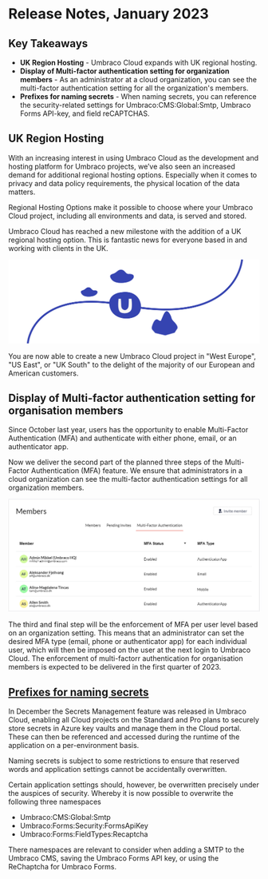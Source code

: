 # Release Notes, January 2023

## Key Takeaways

* **UK Region Hosting** - Umbraco Cloud expands with UK regional hosting.
* **Display of Multi-factor authentication setting for organization members** - As an administrator at a cloud organization, you can see the multi-factor authentication setting for all the organization's members.
* **Prefixes for naming secrets** - When naming secrets, you can reference the security-related settings for Umbraco:CMS:Global:Smtp, Umbraco Forms API-key, and field reCAPTCHAS.

## UK Region Hosting

With an increasing interest in using Umbraco Cloud as the development and hosting platform for Umbraco projects, we’ve also seen an increased demand for additional regional hosting options. Especially when it comes to privacy and data policy requirements, the physical location of the data matters.

Regional Hosting Options make it possible to choose where your Umbraco Cloud project, including all environments and data, is served and stored.

Umbraco Cloud has reached a new milestone with the addition of a UK regional hosting option. This is fantastic news for everyone based in and working with clients in the UK. 

![Cloud-artboard](images/umbraco-cloud-update-artboard-1-2x.png)

You are now able to create a new Umbraco Cloud project in "West Europe", "US East", or "UK South" to the delight of the majority of our European and American customers.

## Display of Multi-factor authentication setting for organisation members

Since October last year, users has the opportunity to enable Multi-Factor Authentication (MFA) and authenticate with either phone, email, or an authenticator app.

Now we deliver the second part of the planned three steps of the Multi-Factor Authentication (MFA) feature. We ensure that administrators in a cloud organization can see the multi-factor authentication settings for all organization members.

![OrgMfaDisplay](images/OrgMfaDisplay2.png)

The third and final step will be the enforcement of MFA per user level based on an organization setting. This means that an administrator can set the desired MFA type (email, phone or authenticator app) for each individual user, which will then be imposed on the user at the next login to Umbraco Cloud. The enforcement of multi-factorr authentication for organisation members is expected to be delivered in the first quarter of 2023.

## [Prefixes for naming secrets](https://docs.umbraco.com/umbraco-cloud/set-up/project-settings/secrets-management)

In December the Secrets Management feature was released in Umbraco Cloud, enabling all Cloud projects on the Standard and Pro plans to securely store secrets in Azure key vaults and manage them in the Cloud portal. These can then be referenced and accessed during the runtime of the application on a per-environment basis.

Naming secrets is subject to some restrictions to ensure that reserved words and application settings cannot be accidentally overwritten.

Certain application settings should, however, be overwritten precisely under the auspices of security. Whereby it is now possible to overwrite the following three namespaces
- Umbraco:CMS:Global:Smtp
- Umbraco:Forms:Security:FormsApiKey
- Umbraco:Forms:FieldTypes:Recaptcha  

There namespaces are relevant to consider when adding a SMTP to the Umbraco CMS, saving the Umbraco Forms API key, or using the ReChaptcha for Umbraco Forms.
